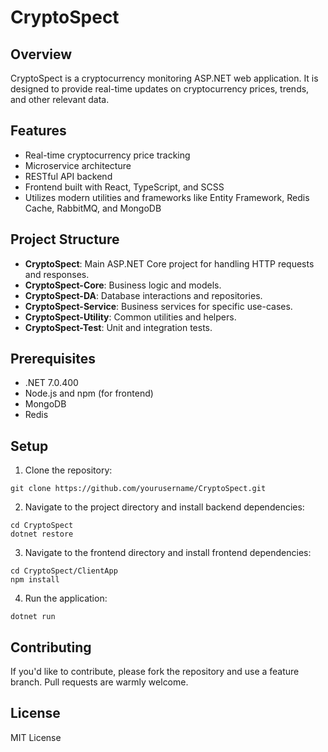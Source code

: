 # CryptoSpect

## Overview

CryptoSpect is a cryptocurrency monitoring ASP.NET web application. It is designed to provide real-time updates on cryptocurrency prices, trends, and other relevant data.

## Features

- Real-time cryptocurrency price tracking
- Microservice architecture
- RESTful API backend
- Frontend built with React, TypeScript, and SCSS
- Utilizes modern utilities and frameworks like Entity Framework, Redis Cache, RabbitMQ, and MongoDB

## Project Structure

- **CryptoSpect**: Main ASP.NET Core project for handling HTTP requests and responses.
- **CryptoSpect-Core**: Business logic and models.
- **CryptoSpect-DA**: Database interactions and repositories.
- **CryptoSpect-Service**: Business services for specific use-cases.
- **CryptoSpect-Utility**: Common utilities and helpers.
- **CryptoSpect-Test**: Unit and integration tests.

## Prerequisites

- .NET 7.0.400
- Node.js and npm (for frontend)
- MongoDB
- Redis

## Setup

1. Clone the repository:

```shell
git clone https://github.com/yourusername/CryptoSpect.git
```

2. Navigate to the project directory and install backend dependencies:

```shell
cd CryptoSpect
dotnet restore
```

3. Navigate to the frontend directory and install frontend dependencies:

```shell
cd CryptoSpect/ClientApp
npm install
```

4. Run the application:

```shell
dotnet run
```

## Contributing

If you'd like to contribute, please fork the repository and use a feature branch. Pull requests are warmly welcome.

## License

MIT License
